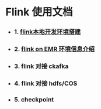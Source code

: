 # Flink 使用文档
- ### 1. [flink本地开发环境搭建](./01-flink本地开发环境.md)
- ### 2. [flink on EMR 环境信息介绍](./02-flink-on-EMR环境信息介绍.md)
- ### 3. flink 对接 ckafka
- ### 4. flink 对接 hdfs/COS
- ### 5. checkpoint